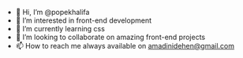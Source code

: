 - 👋 Hi, I’m @popekhalifa
- 👀 I’m interested in front-end development
- 🌱 I’m currently learning css
- 💞️ I’m looking to collaborate on amazing front-end projects
- 📫 How to reach me always available on amadinidehen@gmail.com

<!---
popekhalifa/popekhalifa is a ✨ special ✨ repository because its `README.md` (this file) appears on your GitHub profile.
You can click the Preview link to take a look at your changes.
--->
